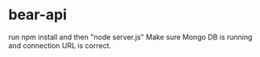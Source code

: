 # bear-api
run npm install and then "node server.js"
Make sure Mongo DB is running and connection URL is correct.
